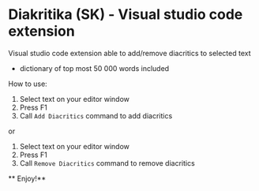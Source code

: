 # Diakritika (SK) - Visual studio code extension

Visual studio code extension able to add/remove diacritics to selected text 

- dictionary of top most 50 000 words included   

How to use:

1. Select text on your editor window
2. Press F1
3. Call `Add Diacritics` command to add diacritics

or

1. Select text on your editor window
2. Press F1
3. Call `Remove Diacritics` command to remove diacritics

** Enjoy!**
